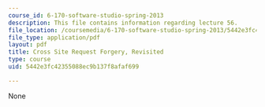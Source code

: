 ```yaml
---
course_id: 6-170-software-studio-spring-2013
description: This file contains information regarding lecture 56.
file_location: /coursemedia/6-170-software-studio-spring-2013/5442e3fc42355088ec9b137f8afaf699_MIT6_170S13_56-sec-rev.pdf
file_type: application/pdf
layout: pdf
title: Cross Site Request Forgery, Revisited
type: course
uid: 5442e3fc42355088ec9b137f8afaf699

---
```

None